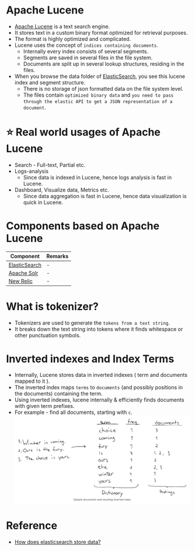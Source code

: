 
# Apache Lucene
- [Apache Lucene](https://lucene.apache.org/core/) is a text search engine. 
- It stores text in a custom binary format optimized for retrieval purposes. 
- The format is highly optimized and complicated.
- Lucene uses the concept of `indices containing documents`.
    - Internally every index consists of several segments.
    - Segments are saved in several files in the file system.
    - Documents are split up in several lookup structures, residing in the files.
- When you browse the data folder of [ElasticSearch](ElasticSearch/Readme.md), you see this lucene index and segment structure.
    - There is no storage of json formatted data on the file system level.
    - The files contain `optimized binary data` and `you need to pass through the elastic API to get a JSON representation of a document`.

# :star: Real world usages of Apache Lucene
- Search - Full-text, Partial etc.
- Logs-analysis
  - Since data is indexed in Lucene, hence logs analysis is fast in Lucene.
- Dashboard, Visualize data, Metrics etc.
  - Since data aggregation is fast in Lucene, hence data visualization is quick in Lucene.

# Components based on Apache Lucene

| Component                                        | Remarks |
|--------------------------------------------------|---------|
| [ElasticSearch](ElasticSearch/Readme.md)         | -       |
| [Apache Solr](ApacheSolr.md)                     | -       |
| [New Relic](../../7_MonitoringTools/NewRelic.md) | -       |

# What is tokenizer?
- Tokenizers are used to generate the `tokens from a text string`.
- It breaks down the text string into tokens where it finds whitespace or other punctuation symbols.

# Inverted indexes and Index Terms
- Internally, Lucene stores data in inverted indexes ( term and documents mapped to it ).
- The inverted index maps `terms` to `documents` (and possibly positions in the documents) containing the term.
- Using inverted indexes, lucene internally & efficiently finds documents with given term prefixes.
- For example - find all documents, starting with `c`.
![img.png](assets/inverted_indexes.png)

# Reference
- [How does elasticsearch store data?](https://stackoverflow.com/questions/57328151/how-does-elasticsearch-store-data)